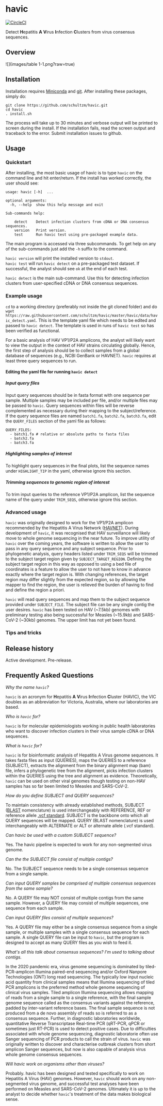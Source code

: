 # havic

[![CircleCI](https://circleci.com/gh/schultzm/havic.svg?style=svg&circle-token=9d17418bb752aa29e07f95b09af106aef7cc6b02)](https://app.circleci.com/pipelines/github/schultzm/havic)

Detect **H**epatitis **A** **V**irus **I**nfection **C**lusters from virus consensus sequences.  

## Overview

![](images/table 1-1.png?raw=true)

## Installation

Installation requires [Miniconda](https://docs.conda.io/en/latest/miniconda.html) and [git](https://git-scm.com/downloads).  After installing these packages, simply do:

    git clone https://github.com/schultzm/havic.git
    cd havic
    . install.sh

The process will take up to 30 minutes and verbose output will be printed to screen during the install.  If the installation fails, read the screen output and traceback to the error.  Submit installation issues to github.

## Usage

### Quickstart

After installing, the most basic usage of havic is to type `havic` on the command line and hit enter/return.  If the install has worked correctly, the user should see:

```{bash}
usage: havic [-h]  ...

optional arguments:
  -h, --help  show this help message and exit

Sub-commands help:
  
    detect    Detect infection clusters from cDNA or DNA consensus sequences.
    version   Print version.
    test      Run havic test using pre-packaged example data.
```

The main program is accessed via three subcommands.  To get help on any of the sub-commands just add the `-h` suffix to the command.  

`havic version` will print the installed version to `stdout`.  
`havic test` will run `havic detect` on a pre-packaged test dataset.  If successful, the analyst should see `ok` at the end of each test.

`havic detect` is the main sub-command.  Use this for detecting infection clusters from user-specified cDNA or DNA consensus sequences.  

### Example usage

`cd` to a working directory (preferably not inside the git cloned folder) and do `wget https://raw.githubusercontent.com/schultzm/havic/master/havic/data/havic_detect.yaml`.  This is the template yaml file which needs to be edited and passed to `havic detect`.  The template is used in runs of `havic test` so has been verified as functional.  

For a basic analysis of HAV VP1/P2A amplicons, the analyst will likely want to view the output in the context of HAV strains circulating globally.  Hence, the first step of analysis should be to collect samples from a global database of sequences (e.g., NCBI GenBank or HAVNET).  `havic` requires at least three query sequences to run.  

#### Editing the yaml file for running `havic detect`

##### Input query files

Input query sequences should be in fasta format with one sequence per sample.  Multiple samples may be included per file, and/or multiple files may be passed to `havic`.  Query sequences within files will be reverse complemented as necessary during their mapping to the subject/reference.  If the query sequence files are named `batch1.fa`, `batch2.fa`, `batch3.fa`,  edit the `QUERY_FILES` section of the yaml file as follows:

```{bash}
QUERY_FILES:
  - batch1.fa # relative or absolute paths to fasta files
  - batch2.fa
  - batch3.fa
```

##### Highlighting samples of interest

To highlight query sequences in the final plots, list the sequence names under `HIGHLIGHT_TIP` in the yaml, otherwise ignore this section.  

##### Trimming sequences to genomic region of interest

To trim input queries to the reference VP1/P2A amplicon, list the sequence name of the query under `TRIM_SEQS`, otherwise ignore this section.  

### Advanced usage

`havic` was originally designed to work for the VP1/P2A amplicon recommended by the Hepatitis A Virus Network ([HAVNET](https://www.rivm.nl/en/havnet)).  During development of `havic`, it was recognised that HAV surveillance will likely move to whole genome sequencing in the near future.  To improve utility of `havic` over the coming years, the software is written to allow the user to pass in any query sequence and any subject sequence.  Prior to phylogenetic analysis, query headers listed under `TRIM_SEQS` will be trimmed to the subject target region given by `SUBJECT_TARGET_REGION`.  Defining the subject target region in this way as opposed to using a bed file of coordinates is a feature to allow the user to not have to know in advance exactly where the target region is.  With changing references, the target region may differ slightly from the expected region, so by allowing the mapper to find the region, the user is relieved the burden of having to find and define the region a priori.  

`havic` will read query sequences and map them to the subject sequence provided under `SUBJECT_FILE`.  The subject file can be any single contig the user desires.  `havic` has been tested on HAV (~7.5kb) genomes with preliminary testing also being successful for Measles (~15.9kb) and SARS-CoV-2 (~30kb) genomes.  The upper limit has not yet been found.  


### Tips and tricks

## Release history

Active development.  Pre-release.  
## Frequently Asked Questions

_Why the name `havic`?_

`havic` is an acronym for **H**epatitis **A** **V**irus **I**nfection **C**luster (HAVIC), the VIC doubles as an abbreviation for Victoria, Australia, where our laboratories are based.

_Who is `havic` for?_

`havic` is for molecular epidemiologists working in public health laboratories who want to discover infection clusters in their virus sample cDNA or DNA sequences.  

_What is `havic` for?_

`havic` is for bioinformatic analysis of Hepatitis A Virus genome sequences.  It takes fasta files as input (QUERIES), maps the QUERIES to a reference (SUBJECT), extracts the alignment from the binary alignment map (bam) file, infers a phylogenetic tree from the alignment, picks infection clusters within the QUERIES using the tree and alignment as evidence.  Theoretically, `havic` can be used on other viral genomes though testing on non-HAV samples has so far been limited to Measles and SARS-CoV-2.

_How do you define SUBJECT and QUERY sequences?_

To maintain consistency with already established methods, SUBJECT ([BLAST](https://blast.ncbi.nlm.nih.gov/Blast.cgi?CMD=Web&PAGE_TYPE=BlastDocs&DOC_TYPE=References) nomenclature) is used interchangeably with REFERENCE, REF or reference allele [.vcf standard](https://www.internationalgenome.org/wiki/Analysis/Variant%20Call%20Format/vcf-variant-call-format-version-40/).  SUBJECT is the backbone onto which all QUERY sequences will be mapped.  QUERY (BLAST nomenclature) is used interchangeably with ALTERNATE or ALT or alternate allele (.vcf standard).  

_Can havic be used with a custom SUBJECT sequence?_

Yes.  The havic pipeline is expected to work for any non-segmented virus genome.

_Can the the SUBJECT file consist of multiple contigs?_

No.  The SUBJECT sequence needs to be a single consensus sequence from a single sample.  

_Can input QUERY samples be comprised of multiple consensus sequences from the same sample?_

No.  A QUERY file may NOT consist of multiple contigs from the same sample.  However, a QUERY file may consist of multiple sequences, one sequence from each sample.  

_Can input QUERY files consist of multiple sequences?_

Yes.  A QUERY file may either be a single consensus sequence from a single sample, or multiple samples with a single consensus sequence for each sample.  A single QUERY file can be input to `havic`, but the program is designed to accept as many QUERY files as you wish to feed it.  

_What's all this talk about consensus sequences?  I'm used to talking about contigs._

In the 2020 pandemic era, virus genome sequencing is dominated by tiled-PCR-amplicon Illumina paired-end sequencing and/or Oxford Nanpore Technologies (ONT) long read sequencing.  The typically low input nucleic acid quantity from clinical samples means that Illumina sequencing of tiled PCR amplicons is the preferred method whole genome sequencing of clinical virus samples.  Tiled amplicon Illumina sequencing allows mapping of reads from a single sample to a single reference, with the final sample genome sequence called as the consensus variants against the reference, padded by inter-variant reference bases.  The final sample sequence is not produced from a de novo assembly of reads so is referred to as a consensus sequence.  Further, in diagnostic laboratories worldwide, quantitative Reverse Transcriptase Real-time PCR (qRT-PCR, qPCR or sometimes just RT-PCR) is used to detect positive cases.  Due to difficulties associated with whole genome sequencing, diagnostic laboratorie often use Sanger sequencing of PCR products to call the strain of virus.  `havic` was originally written to discover and characterise outbreak clusters from short amplicon Sanger sequences, but now is also capable of analysis virus whole genome consensus sequences.  

_Will havic work on organisms other than viruses?_

Probably.  havic has been designed and tested specifically to work on Hepatitis A Virus (HAV) genomes.  However, `havic` should work on any non-segmented virus genome, and successful test analyses have been performed on Measles and SARS-CoV-2 genomes.  Ultimately it is up to the analyst to decide whether `havic`'s treatment of the data makes biological sense.  
